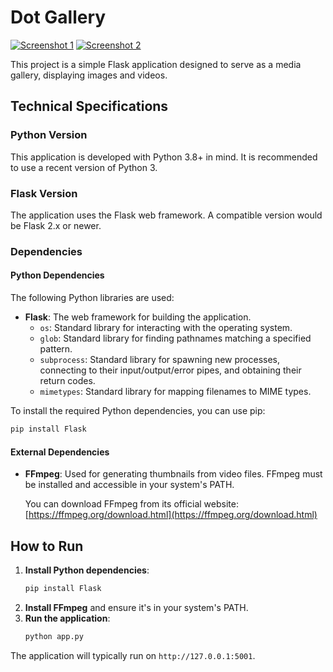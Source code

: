 # Dot Gallery

[![Screenshot 1](images/screenshot1.webp)](https://raw.githubusercontent.com/siyonomicon/dot-gallery/refs/heads/main/images/image1.webp)
[![Screenshot 2](images/screenshot2.webp)](https://raw.githubusercontent.com/siyonomicon/dot-gallery/refs/heads/main/images/image2.webp)

This project is a simple Flask application designed to serve as a media gallery, displaying images and videos.

## Technical Specifications

### Python Version

This application is developed with Python 3.8+ in mind. It is recommended to use a recent version of Python 3.

### Flask Version

The application uses the Flask web framework. A compatible version would be Flask 2.x or newer.

### Dependencies

#### Python Dependencies

The following Python libraries are used:

*   **Flask**: The web framework for building the application.
    *   `os`: Standard library for interacting with the operating system.
    *   `glob`: Standard library for finding pathnames matching a specified pattern.
    *   `subprocess`: Standard library for spawning new processes, connecting to their input/output/error pipes, and obtaining their return codes.
    *   `mimetypes`: Standard library for mapping filenames to MIME types.

To install the required Python dependencies, you can use pip:

```bash
pip install Flask
```

#### External Dependencies

*   **FFmpeg**: Used for generating thumbnails from video files. FFmpeg must be installed and accessible in your system's PATH.

    You can download FFmpeg from its official website: [https://ffmpeg.org/download.html](https://ffmpeg.org/download.html)

## How to Run

1.  **Install Python dependencies**:
    ```bash
    pip install Flask
    ```
2.  **Install FFmpeg** and ensure it's in your system's PATH.
3.  **Run the application**:
    ```bash
    python app.py
    ```

The application will typically run on `http://127.0.0.1:5001`.
